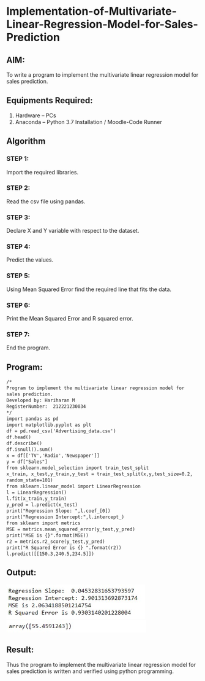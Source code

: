 # Implementation-of-Multivariate-Linear-Regression-Model-for-Sales-Prediction

## AIM:
To write a program to implement the multivariate linear regression model for sales prediction.

## Equipments Required:
1. Hardware – PCs
2. Anaconda – Python 3.7 Installation / Moodle-Code Runner

## Algorithm

### STEP 1:
Import the required libraries.

### STEP 2:
Read the csv file using pandas.

### STEP 3:
Declare X and Y variable with respect to the dataset.

### STEP 4:
Predict the values.

### STEP 5:
Using Mean Squared Error find the required line that fits the data.

### STEP 6:
Print the Mean Squared Error and R squared error.

### STEP 7:
End the program.

## Program:
```
/*
Program to implement the multivariate linear regression model for sales prediction.
Developed by: Hariharan M
RegisterNumber:  212221230034
*/
import pandas as pd
import matplotlib.pyplot as plt
df = pd.read_csv('Advertising_data.csv')
df.head()
df.describe()
df.isnull().sum()
x = df[['TV','Radio','Newspaper']]
y = df["Sales"]
from sklearn.model_selection import train_test_split
x_train, x_test,y_train,y_test = train_test_split(x,y,test_size=0.2, random_state=101)
from sklearn.linear_model import LinearRegression
l = LinearRegression()
l.fit(x_train,y_train)
y_pred = l.predict(x_test)
print("Regression Slope: ",l.coef_[0])
print("Regression Intercept:",l.intercept_)
from sklearn import metrics
MSE = metrics.mean_squared_error(y_test,y_pred)
print("MSE is {}".format(MSE))
r2 = metrics.r2_score(y_test,y_pred)
print("R Squared Error is {} ".format(r2))
l.predict([[150.3,240.5,234.5]])
```

## Output:
![multivariate linear regression model for sales prediction](1.jpg)
![multivariate linear regression model for sales prediction](2.jpg)


## Result:
Thus the program to implement the multivariate linear regression model for sales prediction is written and verified using python programming.
